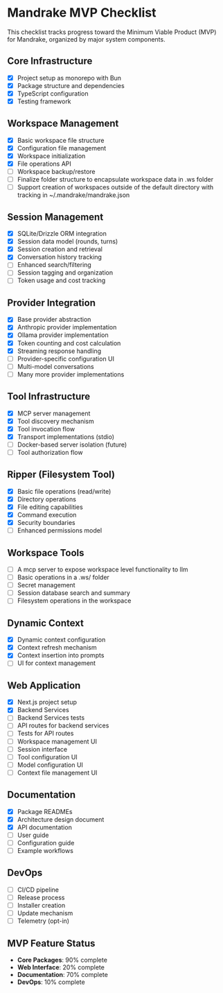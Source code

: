 # Mandrake MVP Checklist

This checklist tracks progress toward the Minimum Viable Product (MVP) for Mandrake, organized by major system components.

## Core Infrastructure

- [x] Project setup as monorepo with Bun
- [x] Package structure and dependencies
- [x] TypeScript configuration
- [x] Testing framework

## Workspace Management

- [x] Basic workspace file structure
- [x] Configuration file management
- [x] Workspace initialization
- [x] File operations API
- [ ] Workspace backup/restore
- [ ] Finalize folder structure to encapsulate workspace data in .ws folder
- [ ] Support creation of workspaces outside of the default directory with tracking in ~/.mandrake/mandrake.json

## Session Management

- [x] SQLite/Drizzle ORM integration
- [x] Session data model (rounds, turns)
- [x] Session creation and retrieval
- [x] Conversation history tracking
- [ ] Enhanced search/filtering
- [ ] Session tagging and organization
- [ ] Token usage and cost tracking

## Provider Integration

- [x] Base provider abstraction
- [x] Anthropic provider implementation
- [x] Ollama provider implementation
- [x] Token counting and cost calculation
- [x] Streaming response handling
- [ ] Provider-specific configuration UI
- [ ] Multi-model conversations
- [ ] Many more provider implementations

## Tool Infrastructure

- [x] MCP server management
- [x] Tool discovery mechanism
- [x] Tool invocation flow
- [x] Transport implementations (stdio)
- [ ] Docker-based server isolation (future)
- [ ] Tool authorization flow

## Ripper (Filesystem Tool)

- [x] Basic file operations (read/write)
- [x] Directory operations
- [x] File editing capabilities
- [x] Command execution
- [x] Security boundaries
- [ ] Enhanced permissions model

## Workspace Tools

- [ ] A mcp server to expose workspace level functionality to llm
- [ ] Basic operations in a .ws/ folder
- [ ] Secret management
- [ ] Session database search and summary
- [ ] Filesystem operations in the workspace

## Dynamic Context

- [x] Dynamic context configuration
- [x] Context refresh mechanism
- [x] Context insertion into prompts
- [ ] UI for context management

## Web Application

- [x] Next.js project setup
- [x] Backend Services
- [ ] Backend Services tests
- [ ] API routes for backend services
- [ ] Tests for API routes
- [ ] Workspace management UI
- [ ] Session interface
- [ ] Tool configuration UI
- [ ] Model configuration UI
- [ ] Context file management UI

## Documentation

- [x] Package READMEs
- [x] Architecture design document
- [x] API documentation
- [ ] User guide
- [ ] Configuration guide
- [ ] Example workflows

## DevOps

- [ ] CI/CD pipeline
- [ ] Release process
- [ ] Installer creation
- [ ] Update mechanism
- [ ] Telemetry (opt-in)

## MVP Feature Status

- **Core Packages**: 90% complete
- **Web Interface**: 20% complete
- **Documentation**: 70% complete
- **DevOps**: 10% complete